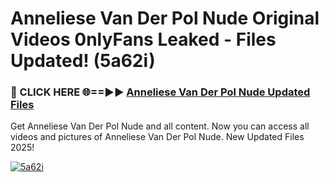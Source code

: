 # Anneliese Van Der Pol Nude Original Videos 0nlyFans Leaked - Files Updated! (5a62i)

<h3>🔴 CLICK HERE 🌐==►► <a href="https://tinyurl.com/4mcuefdz" rel="nofollow">Anneliese Van Der Pol Nude Updated Files</a></h3>

Get Anneliese Van Der Pol Nude and all content. Now you can access all videos and pictures of Anneliese Van Der Pol Nude. New Updated Files 2025!

[![5a62i](https://i.imgur.com/StAQSOY.gif)](https://tinyurl.com/4mcuefdz)

